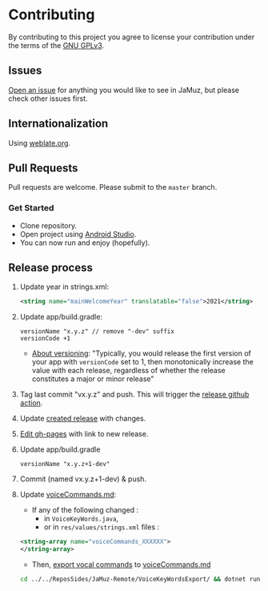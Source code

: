 # Contributing

By contributing to this project you agree to license your contribution under the terms of the [GNU GPLv3](LICENSE).

## Issues

[Open an issue](https://github.com/phramusca/JaMuz-Remote/issues?state=open) for anything you would like to see in JaMuz, but please check other issues first.

## Internationalization

Using [weblate.org](https://hosted.weblate.org/engage/jamuz-remote/).

## Pull Requests

Pull requests are welcome.
Please submit to the `master` branch.

### Get Started

- Clone repository.
- Open project using [Android Studio](https://developer.android.com/studio/).
- You can now run and enjoy (hopefully).

## Release process

1. Update year in strings.xml:  

    ```xml
    <string name="mainWelcomeYear" translatable="false">2021</string>
    ```

2. Update app/build.gradle:

    ```text
    versionName "x.y.z" // remove "-dev" suffix
    versionCode +1
    ```

    - [About versioning](https://developer.android.com/studio/publish/versioning): "Typically, you would release the first version of your app with `versionCode` set to 1, then monotonically increase the value with each release, regardless of whether the release constitutes a major or minor release"

3. Tag last commit "vx.y.z" and push. This will trigger the [release github action](https://github.com/phramusca/JaMuz-Remote/actions/workflows/release.yml).

4. Update [created release](https://github.com/phramusca/JaMuz-Remote/releases) with changes.

5. [Edit gh-pages](https://github.com/phramusca/JaMuz/edit/gh-pages/index.md) with link to new release.

6. Update app/build.gradle

    ```text
    versionName "x.y.z+1-dev" 
    ```

7. Commit (named vx.y.z+1-dev) & push.

8. Update [voiceCommands.md](https://github.com/phramusca/JaMuz-Remote/blob/master/data/voiceCommands.md):

    - If any of the following changed :
        - in `VoiceKeyWords.java`,
        - or in `res/values/strings.xml` files :

    ```xml
    <string-array name="voiceCommands_XXXXXX">
    </string-array>
    ```

    - Then, [export vocal commands](../../ReposSides/JaMuz-Remote/VoiceKeyWordsExport) to [voiceCommands.md](https://github.com/phramusca/JaMuz-Remote/edit/master/data/voiceCommands.md)

    ```bash
    cd ../../ReposSides/JaMuz-Remote/VoiceKeyWordsExport/ && dotnet run Program.cs
    ```
